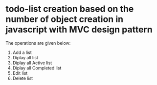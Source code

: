 # todo-list creation based on the number of object creation in javascript with MVC design pattern
The operations are given below:
1. Add a list
2. Diplay all list
3. Diplay all Active list
4. Diplay all Completed list
5. Edit list
2. Delete list
